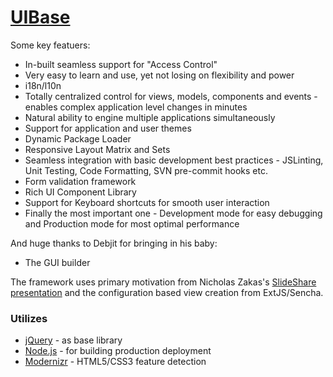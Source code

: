# [UIBase](http://www.uibase.net)

Some key featuers:

- In-built seamless support for "Access Control"
- Very easy to learn and use, yet not losing on flexibility and power
- i18n/l10n
- Totally centralized control for views, models, components and events - enables complex application level changes in minutes
- Natural ability to engine multiple applications simultaneously
- Support for application and user themes
- Dynamic Package Loader
- Responsive Layout Matrix and Sets
- Seamless integration with basic development best practices - JSLinting, Unit Testing, Code Formatting, SVN pre-commit hooks etc.
- Form validation framework
- Rich UI Component Library
- Support for Keyboard shortcuts for smooth user interaction
- Finally the most important one - Development mode for easy debugging and Production mode for most optimal performance

And huge thanks to Debjit for bringing in his baby:
- The GUI builder

The framework uses primary motivation from Nicholas Zakas's [SlideShare presentation](http://www.slideshare.net/nzakas/scalable-javascript-application-architecture) and the configuration based view creation from ExtJS/Sencha.

### Utilizes
* [jQuery](http://www.jquery.com) - as base library
* [Node.js](http://nodejs.org) - for building production deployment
* [Modernizr](http://modernizr.com) - HTML5/CSS3 feature detection
